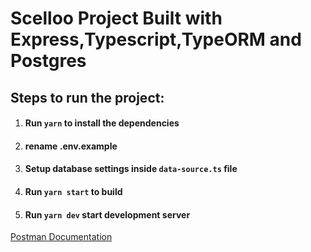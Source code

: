# Scelloo Project Built with Express,Typescript,TypeORM and Postgres

## Steps to run the project:

1. #### Run `yarn` to install the dependencies
2. #### rename .env.example
3. #### Setup database settings inside `data-source.ts` file
4. #### Run `yarn start` to build
5. #### Run `yarn dev` start development server

[Postman Documentation](https://scelloo-backend.herokuapp.com/)
